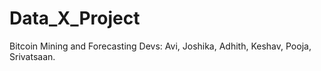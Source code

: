 # Data_X_Project
Bitcoin Mining and Forecasting
Devs: Avi, Joshika, Adhith, Keshav, Pooja, Srivatsaan.
